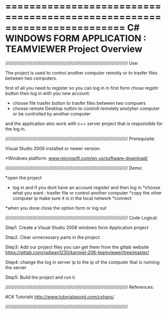 ========================================================================
       C# WINDOWS FORM APPLICATION : TEAMVIEWER Project Overview
========================================================================

/////////////////////////////////////////////////////////////////////////////
Use:

  The project is used to control another computer remotly or to trasfer files between two computers. 
  
  first of all you need to register so you can log in in first
 form chose regstir button then log in with you new account:
  
  * choose file trasfer button to trasfer files between two compuers
  * choose remote Desktop nutton to controll remotely anotyher computer or be controlled by another computer
  
  and the application also work with c++ server project that is responsible for the log in.


/////////////////////////////////////////////////////////////////////////////
Prerequisite:

Visual Studio 2008 installed or newer version. 

*Windows platform:
www.microsoft.com/en-us/software-download/


/////////////////////////////////////////////////////////////////////////////
Demo:
  
*open the project

* log in and if you dont have an account register and then log in
*choose what you want : trasfer file or control another computer
*copy the other computer ip make sure it is in the local network
*connect

*when you done close the option form or log out


/////////////////////////////////////////////////////////////////////////////
Code Logical:

Step1. Create a Visual Studio 2008 windows form Application project

Step2. Clear unnecessary parts in the project

Step3: Add our project files you can get them from the gitlab website
https://gitlab.com/radwan1230/karmiel-206-teamviewer/tree/master/
        
Step4: change the log in server ip to the ip of the computer that is running the server

Step5: Build the project and run it


/////////////////////////////////////////////////////////////////////////////
References:

#C# Tutorials
http://www.tutorialspoint.com/csharp/


/////////////////////////////////////////////////////////////////////////////
